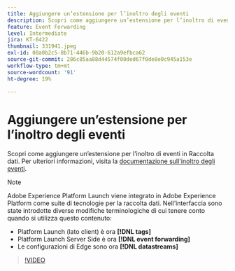 ```yaml
---
title: Aggiungere un’estensione per l’inoltro degli eventi
description: Scopri come aggiungere un’estensione per l’inoltro di eventi in Raccolta dati.
feature: Event Forwarding
level: Intermediate
jira: KT-6422
thumbnail: 331941.jpeg
exl-id: 00a0b2c5-8b71-446b-9b20-612a9efbca62
source-git-commit: 286c85aa88d44574f00ded67f0de8e0c945a153e
workflow-type: tm+mt
source-wordcount: '91'
ht-degree: 19%

---
```


# Aggiungere un’estensione per l’inoltro degli eventi

Scopri come aggiungere un’estensione per l’inoltro di eventi in Raccolta dati. Per ulteriori informazioni, visita la [documentazione sull&#39;inoltro degli eventi](https://experienceleague.adobe.com/docs/experience-platform/tags/event-forwarding/overview.html?lang=it).

>[!NOTE]
>
>Adobe Experience Platform Launch viene integrato in Adobe Experience Platform come suite di tecnologie per la raccolta dati. Nell’interfaccia sono state introdotte diverse modifiche terminologiche di cui tenere conto quando si utilizza questo contenuto:
>
> * Platform Launch (lato client) è ora **[!DNL tags]**
> * Platform Launch Server Side è ora **[!DNL event forwarding]**
> * Le configurazioni di Edge sono ora **[!DNL datastreams]**

>[!VIDEO](https://video.tv.adobe.com/v/331941?learn=on&enablevpops)
